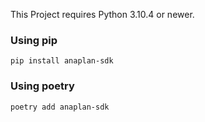 This Project requires Python 3.10.4 or newer.

### Using pip

```shell
pip install anaplan-sdk
```

### Using poetry

```shell
poetry add anaplan-sdk
```
